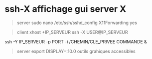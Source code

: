 # ssh-X affichage gui server X

> server
sudo nano /etc/ssh/sshd_config
X11Forwarding yes

> client
xhost +IP_SERVEUR
ssh -X USER@IP_SERVEUR

ssh -Y IP_SERVEUR -p PORT -i /CHEMIN/CLE_PRIVEE
COMMANDE &

> server
export DISPLAY=:10.0
> outils grahiques accessibles
